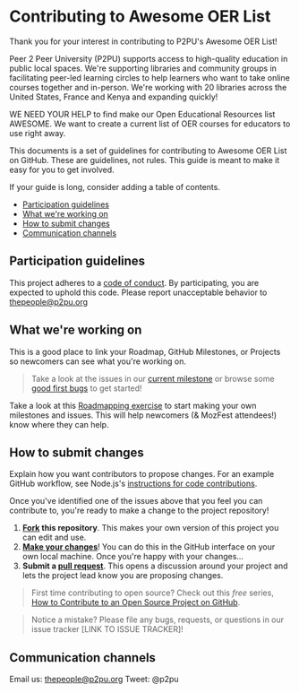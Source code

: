 # Contributing to Awesome OER List

Thank you for your interest in contributing to P2PU's Awesome OER List!

Peer 2 Peer University (P2PU) supports access to high-quality education in public local spaces. We're supporting libraries and community groups in facilitating peer-led learning circles to help learners who want to take online courses together and in-person. We're working with 20 libraries across the United States, France and Kenya and expanding quickly!

WE NEED YOUR HELP to find make our Open Educational Resources list AWESOME. We want to create a current list of OER courses for educators to use right away.

This documents is a set of guidelines for contributing to Awesome OER List on GitHub. These are guidelines, not rules. This guide is meant to make it easy for you to get involved.

If your guide is long, consider adding a table of contents.

* [Participation guidelines](#participation-guidelines)
* [What we're working on](#what-were-working-on)
* [How to submit changes](#how-to-submit-changes)
* [Communication channels](#communication-channels)

## Participation guidelines

This project adheres to a [code of conduct](CODE_OF_CONDUCT.md). By participating, you are expected to uphold this code. Please report unacceptable behavior to thepeople@p2pu.org

## What we're working on

This is a good place to link your Roadmap, GitHub Milestones, or Projects so newcomers can see what you're working on.

> Take a look at the issues in our [current milestone](https://github.com/acabunoc/mozfest-repo-template/milestone/1) or browse some [good first bugs](https://github.com/acabunoc/mozfest-repo-template/labels/good%20first%20bug) to get started!

Take a look at this [Roadmapping exercise](http://mozillascience.github.io/working-open-workshop/roadmapping/) to start making your own milestones and issues. This will help newcomers (& MozFest attendees!) know where they can help.

## How to submit changes

Explain how you want contributors to propose changes. For an example GitHub workflow, see Node.js's [instructions for code contributions](https://github.com/nodejs/node/blob/master/CONTRIBUTING.md#code-contributions).

Once you've identified one of the issues above that you feel you can contribute to, you're ready to make a change to the project repository!
 
1. **[Fork](https://help.github.com/articles/fork-a-repo/) this repository**. This makes your own version of this project you can edit and use.
2. **[Make your changes](https://guides.github.com/activities/forking/#making-changes)**! You can do this in the GitHub interface on your own local machine. Once you're happy with your changes...
3. **Submit a [pull request](https://help.github.com/articles/proposing-changes-to-a-project-with-pull-requests/)**. This opens a discussion around your project and lets the project lead know you are proposing changes.

> First time contributing to open source? Check out this *free* series, [How to Contribute to an Open Source Project on GitHub](https://egghead.io/series/how-to-contribute-to-an-open-source-project-on-github).

> Notice a mistake? Please file any bugs, requests, or questions in our issue tracker [LINK TO ISSUE TRACKER]!

## Communication channels

Email us: thepeople@p2pu.org
Tweet: @p2pu

